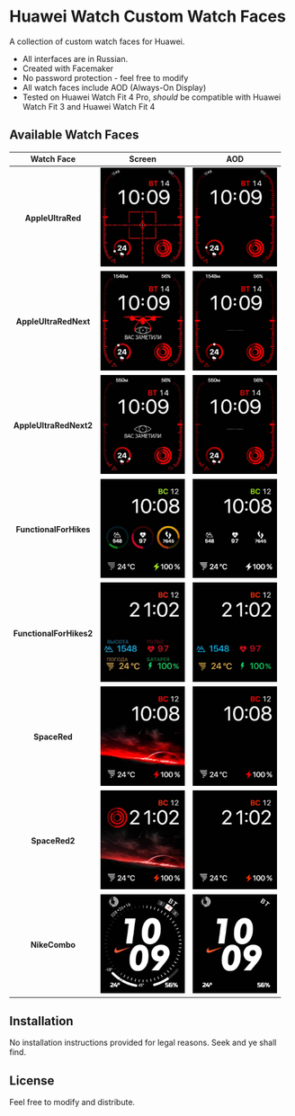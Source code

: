 # Huawei Watch Custom Watch Faces

A collection of custom watch faces for Huawei. 

- All interfaces are in Russian.
- Created with Facemaker
- No password protection - feel free to modify
- All watch faces include AOD (Always-On Display)
- Tested on Huawei Watch Fit 4 Pro, *should* be compatible with Huawei Watch Fit 3 and Huawei Watch Fit 4

## Available Watch Faces

| Watch Face | Screen | AOD |
|:----------:|:------:|:---:|
| **AppleUltraRed** | <img src="fit_3_4_4pro/AppleUltraRed/screen.jpg" width="150"> | <img src="fit_3_4_4pro/AppleUltraRed/aod.jpg" width="150"> |
| **AppleUltraRedNext** | <img src="fit_3_4_4pro/AppleUltraRedNext/screen.jpg" width="150"> | <img src="fit_3_4_4pro/AppleUltraRedNext/aod.jpg" width="150"> |
| **AppleUltraRedNext2** | <img src="fit_3_4_4pro/AppleUltraRedNext2/screen.jpg" width="150"> | <img src="fit_3_4_4pro/AppleUltraRedNext2/aod.jpg" width="150"> |
| **FunctionalForHikes** | <img src="fit_3_4_4pro/FunctionalForHikes/screen.jpg" width="150"> | <img src="fit_3_4_4pro/FunctionalForHikes/aod.jpg" width="150"> |
| **FunctionalForHikes2** | <img src="fit_3_4_4pro/FunctionalForHikes2/screen.jpg" width="150"> | <img src="fit_3_4_4pro/FunctionalForHikes2/aod.jpg" width="150"> |
| **SpaceRed** | <img src="fit_3_4_4pro/SpaceRed/screen.jpg" width="150"> | <img src="fit_3_4_4pro/SpaceRed/aod.jpg" width="150"> |
| **SpaceRed2** | <img src="fit_3_4_4pro/SpaceRed2/screen.jpg" width="150"> | <img src="fit_3_4_4pro/SpaceRed2/aod.jpg" width="150"> |
| **NikeCombo** | <img src="fit_3_4_4pro/NikeCombo/screen.jpg" width="150"> | <img src="fit_3_4_4pro/NikeCombo/aod.jpg" width="150"> |

## Installation

No installation instructions provided for legal reasons. Seek and ye shall find.

## License

Feel free to modify and distribute.